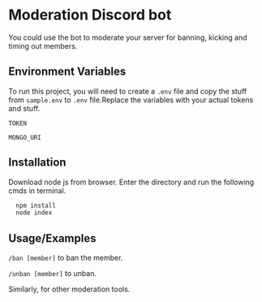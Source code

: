 # Moderation Discord bot

You could use the bot to moderate your server for banning, kicking and timing out members.

## Environment Variables

To run this project, you will need to create a `.env` file and copy the stuff from `sample.env` to `.env` file.Replace the variables with your actual tokens and stuff.

`TOKEN`

`MONGO_URI`

## Installation

Download node js from browser. Enter the directory and run the following cmds in terminal.

```bash
  npm install
  node index
```

## Usage/Examples

`/ban [member]` to ban the member.

`/unban [member]` to unban.

Similarly, for other moderation tools.
